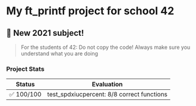 # My ft_printf project for school 42

## 🚧 New 2021 subject!

> For the students of 42: Do not copy the code! Always make sure you understand what you are doing

### Project Stats
| **Status** | **Evaluation** |
| --- | --- |
| ✅ 100/100 | test_spdxiucpercent: 8/8 correct functions | bonus_one: KO (Does not compile) | bonus_two: KO (Does not compile) |